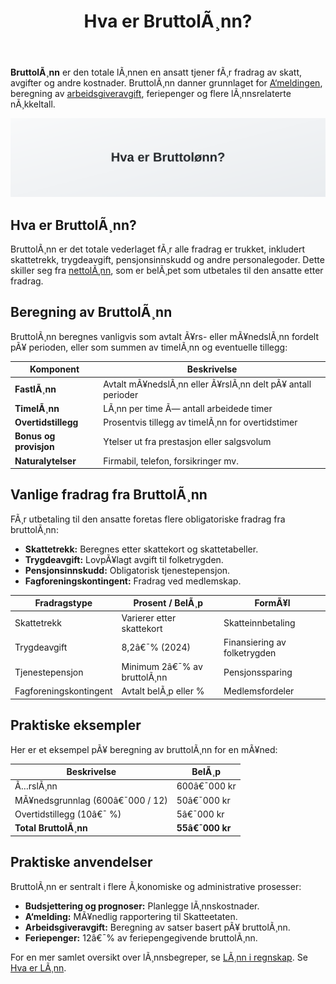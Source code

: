 ﻿---
title: "Hva er BruttolÃ¸nn?"
meta_title: "Hva er BruttolÃ¸nn?"
meta_description: '**BruttolÃ¸nn** er den totale lÃ¸nnen en ansatt tjener fÃ¸r fradrag av skatt, avgifter og andre kostnader. BruttolÃ¸nn danner grunnlaget for [A‘meldingen](/bl...'
slug: hva-er-bruttolonn
type: blog
layout: pages/single
---

**BruttolÃ¸nn** er den totale lÃ¸nnen en ansatt tjener fÃ¸r fradrag av skatt, avgifter og andre kostnader. BruttolÃ¸nn danner grunnlaget for [A‘meldingen](/blogs/regnskap/hva-er-a-melding "Hva er A‘melding? Komplett Guide til Innlevering og Frister"), beregning av [arbeidsgiveravgift](/blogs/regnskap/hva-er-arbeidsgiveravgift "Hva er Arbeidsgiveravgift? Definisjon og Beregning i Norge"), feriepenger og flere lÃ¸nnsrelaterte nÃ¸kkeltall.

![Hva er BruttolÃ¸nn?](hva-er-bruttolonn-image.svg)

## Hva er BruttolÃ¸nn?

BruttolÃ¸nn er det totale vederlaget fÃ¸r alle fradrag er trukket, inkludert skattetrekk, trygdeavgift, pensjonsinnskudd og andre personalegoder. Dette skiller seg fra [nettolÃ¸nn](/blogs/regnskap/nettolonn "Hva er NettolÃ¸nn? Definisjon, Beregning og Praktisk Eksempler"), som er belÃ¸pet som utbetales til den ansatte etter fradrag.

## Beregning av BruttolÃ¸nn

BruttolÃ¸nn beregnes vanligvis som avtalt Ã¥rs- eller mÃ¥nedslÃ¸nn fordelt pÃ¥ perioden, eller som summen av timelÃ¸nn og eventuelle tillegg:

| Komponent               | Beskrivelse                                        |
|-------------------------|----------------------------------------------------|
| **FastlÃ¸nn**            | Avtalt mÃ¥nedslÃ¸nn eller Ã¥rslÃ¸nn delt pÃ¥ antall perioder |
| **TimelÃ¸nn**            | LÃ¸nn per time Ã— antall arbeidede timer              |
| **Overtidstillegg**     | Prosentvis tillegg av timelÃ¸nn for overtidstimer    |
| **Bonus og provisjon**  | Ytelser ut fra prestasjon eller salgsvolum          |
| **Naturalytelser**      | Firmabil, telefon, forsikringer mv.                 |

## Vanlige fradrag fra BruttolÃ¸nn

FÃ¸r utbetaling til den ansatte foretas flere obligatoriske fradrag fra bruttolÃ¸nn:

* **Skattetrekk:** Beregnes etter skattekort og skattetabeller.
* **Trygdeavgift:** LovpÃ¥lagt avgift til folketrygden.
* **Pensjonsinnskudd:** Obligatorisk tjenestepensjon.
* **Fagforeningskontingent:** Fradrag ved medlemskap.

| Fradragstype           | Prosent / BelÃ¸p               | FormÃ¥l                                 |
|------------------------|-------------------------------|----------------------------------------|
| Skattetrekk            | Varierer etter skattekort     | Skatteinnbetaling                      |
| Trygdeavgift           | 8,2â€¯% (2024)                  | Finansiering av folketrygden           |
| Tjenestepensjon        | Minimum 2â€¯% av bruttolÃ¸nn     | Pensjonssparing                        |
| Fagforeningskontingent | Avtalt belÃ¸p eller %          | Medlemsfordeler                        |

## Praktiske eksempler

Her er et eksempel pÃ¥ beregning av bruttolÃ¸nn for en mÃ¥ned:

| Beskrivelse                  | BelÃ¸p       |
|------------------------------|-------------|
| Ã…rslÃ¸nn                      | 600â€¯000 kr  |
| MÃ¥nedsgrunnlag (600â€¯000 / 12)| 50â€¯000 kr   |
| Overtidstillegg (10â€¯ %)      | 5â€¯000 kr    |
| **Total BruttolÃ¸nn**         | **55â€¯000 kr** |

## Praktiske anvendelser

BruttolÃ¸nn er sentralt i flere Ã¸konomiske og administrative prosesser:

* **Budsjettering og prognoser:** Planlegge lÃ¸nnskostnader.
* **A‘melding:** MÃ¥nedlig rapportering til Skatteetaten.
* **Arbeidsgiveravgift:** Beregning av satser basert pÃ¥ bruttolÃ¸nn.
* **Feriepenger:** 12â€¯% av feriepengegivende bruttolÃ¸nn.

For en mer samlet oversikt over lÃ¸nnsbegreper, se [LÃ¸nn i regnskap](/blogs/regnskap/hva-er-lonn "Hva er LÃ¸nn i Regnskap? Komplett Guide til Beregning og RegnskapsfÃ¸ring").
Se [Hva er LÃ¸nn](/blogs/regnskap/hva-er-lonn "Hva er LÃ¸nn i Regnskap? Komplett Guide til LÃ¸nnsformer, Beregning og RegnskapsfÃ¸ring").







